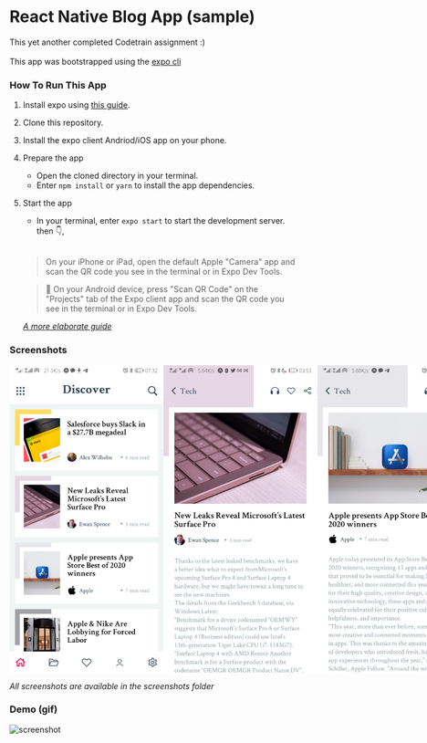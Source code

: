 # React Native Blog App (sample)
This yet another completed Codetrain assignment :)
<br/><br/>
This app was bootstrapped using the [expo cli](https://expo.io/)

### How To Run This App
1. Install expo using [this guide](https://docs.expo.io/get-started/installation/).
2. Clone this repository.
3. Install the expo client Andriod/iOS app on your phone.
4. Prepare the app
	- Open the cloned directory in your terminal.
	- Enter `npm install` or `yarn` to install the app dependencies.
5. Start the app
	- In your terminal, enter `expo start`  to start the development server. then 👇,
	<br/>

	> On your iPhone or iPad, open the default Apple "Camera" app and scan the QR code you see in the terminal or in Expo Dev Tools.

	> 🤖 On your Android device, press "Scan QR Code" on the "Projects" tab of the Expo client app and scan the QR code you see in the terminal or in Expo Dev Tools.

	[*A more elaborate guide*](https://docs.expo.io/get-started/create-a-new-app/#opening-the-app-on-your-phonetablet)



###  Screenshots
<div style="display: flex; align-items: center; justify-content: space-between">
	<img src="./screenshots/1.jpg" alt="screenshot" width="270px" height="auto">
	<img src="./screenshots/4.jpg" alt="screenshot" width="270px" height="auto">
	<img src="./screenshots/2.jpg" alt="screenshot" width="270px" height="auto">
</div>

*All screenshots are available in the screenshots folder*

### Demo (gif)
<img src="./screenshots/gif.gif" alt="screenshot" width="270px" height="auto">
